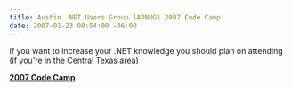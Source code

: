 ```yaml
---
title: Austin .NET Users Group (ADNUG) 2007 Code Camp
date: 2007-01-23 00:54:00 -06:00
---
```


If you want to increase your .NET knowledge you should plan on attending (if you're in the Central Texas area)

**[2007 Code Camp](http://adnug.org/codecamp2007.aspx)**
